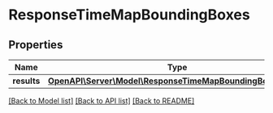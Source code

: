 # ResponseTimeMapBoundingBoxes

## Properties
Name | Type | Description | Notes
------------ | ------------- | ------------- | -------------
**results** | [**OpenAPI\Server\Model\ResponseTimeMapBoundingBoxesResult**](ResponseTimeMapBoundingBoxesResult.md) |  | 

[[Back to Model list]](../README.md#documentation-for-models) [[Back to API list]](../README.md#documentation-for-api-endpoints) [[Back to README]](../README.md)


